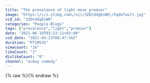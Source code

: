 ```yaml
---
title: "The prevalence of light move premier"
image: "https:\/\/i.ytimg.com\/vi\/3ZDtddgEsW0\/hqdefault.jpg"
vid_id: "3ZDtddgEsW0"
categories: "People-Blogs"
tags: ["prevalence","light","premier"]
date: "2021-06-19T03:23:11+03:00"
vid_date: "2021-03-23T08:47:56Z"
duration: "PT1M53S"
viewcount: "16"
likeCount: "1"
dislikeCount: "0"
channel: "acboy comedy"
---
```

{% raw %}{% endraw %}
